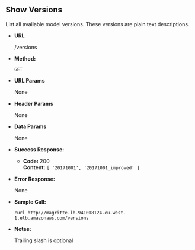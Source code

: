 **Show Versions**
----
  List all available model versions. These versions are plain text descriptions.

* **URL**

  /versions

* **Method:**

  `GET`

*  **URL Params**

   None

* **Header Params**

  None

* **Data Params**

   None

* **Success Response:**

  * **Code:** 200 <br />
    **Content:** `[ '20171001', '20171001_improved' ]`

* **Error Response:**

  None

* **Sample Call:**

  `curl http://magritte-lb-941018124.eu-west-1.elb.amazonaws.com/versions`

* **Notes:**

  Trailing slash is optional